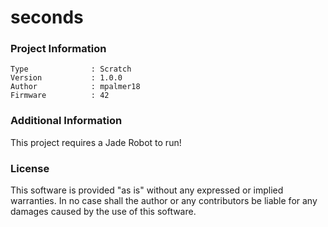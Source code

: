 seconds
================



### Project Information
```
Type              : Scratch
Version           : 1.0.0
Author            : mpalmer18
Firmware          : 42
```

### Additional Information
This project requires a Jade Robot to run!

### License
This software is provided "as is" without any expressed or implied warranties.  In no case shall the author or any contributors be liable for any damages caused by the use of this software.


